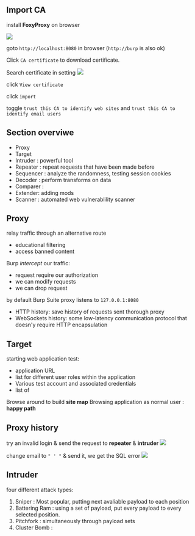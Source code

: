 ## Import CA
install **FoxyProxy** on browser

![](https://i.imgur.com/hAnkj19.png)

goto `http://localhost:8080` in browser
(`http://burp` is also ok)

Click `CA certificate` to download certificate.


Search certificate in setting
![](https://i.imgur.com/mOQZj5C.png)

click `View certificate`

click `import`

toggle `trust this CA to identify web sites` and `trust this CA to identify email users`


## Section overviwe
* Proxy
* Target
* Intruder : powerful tool
* Repeater : repeat requests that have been made before
* Sequencer : analyze the randomness, testing session cookies
* Decoder : perform transforms on data
* Comparer : 
* Extender: adding mods
* Scanner : automated web vulnerablility scanner

## Proxy
relay traffic through an alternative route
* educational filtering
* access banned content

Burp *intercept* our traffic:
* request require our authorization
* we can modify requests 
* we can drop request

by default Burp Suite proxy listens to `127.0.0.1:8080`

* HTTP history: save history of requests sent thorough proxy
* WebSockets history: some low-latency communication protocol that doesn'y require HTTP encapsulation

## Target

starting web application test:
* application URL
* list for different user roles within the application
* Various test account and associated credentials
* list of 

Browse around to build **site map**
Browsing application as normal user : **happy path**

## Proxy history
try an invalid login & send the request to **repeater** & **intruder**
![](https://i.imgur.com/uN7grhX.png)


change email to `" ' "` & send it, we get the SQL error
![](https://i.imgur.com/p6Q0343.png)


## Intruder

four different attack types:
1. Sniper : Most popular, putting next avaliable payload to each position
2. Battering Ram : using a set of payload, put every payload to every selected position.
3. Pitchfork : simultaneously through payload sets
4. Cluster Bomb : 